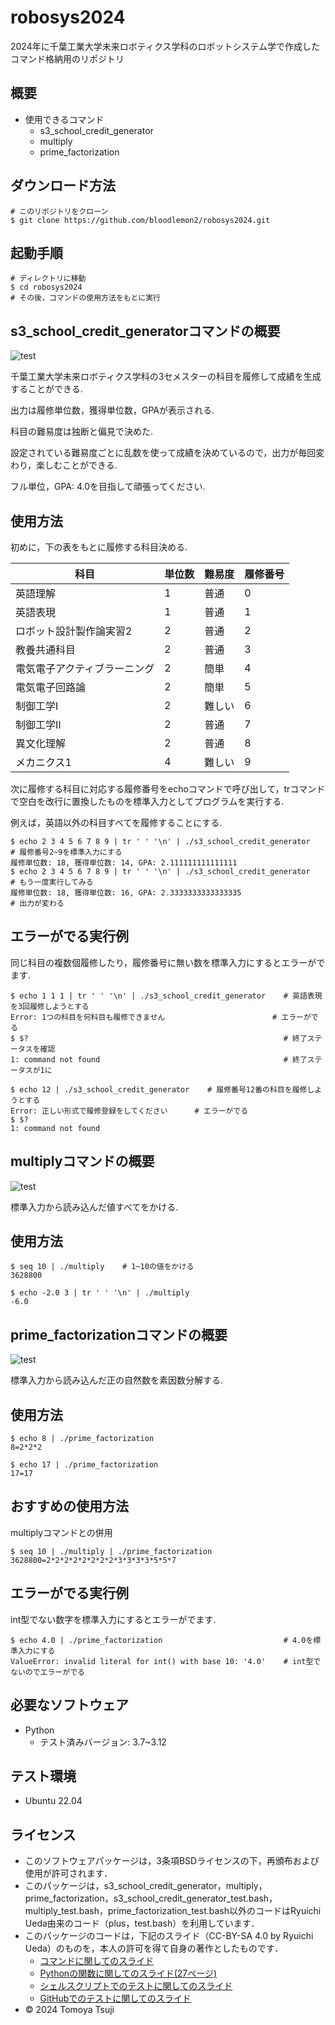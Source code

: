 # robosys2024
2024年に千葉工業大学未来ロボティクス学科のロボットシステム学で作成したコマンド格納用のリポジトリ

## 概要

- 使用できるコマンド
    - s3_school_credit_generator
    - multiply
    - prime_factorization

## ダウンロード方法

```
# このリポジトリをクローン
$ git clone https://github.com/bloodlemon2/robosys2024.git
```

## 起動手順

```
# ディレクトリに移動
$ cd robosys2024
# その後，コマンドの使用方法をもとに実行
```

## s3_school_credit_generatorコマンドの概要
![test](https://github.com/bloodlemon2/robosys2024/actions/workflows/s3_school_credit_generator_test.yml/badge.svg)

千葉工業大学未来ロボティクス学科の3セメスターの科目を履修して成績を生成することができる.

出力は履修単位数，獲得単位数，GPAが表示される.

科目の難易度は独断と偏見で決めた.

設定されている難易度ごとに乱数を使って成績を決めているので，出力が毎回変わり，楽しむことができる.

フル単位，GPA: 4.0を目指して頑張ってください.

## 使用方法

初めに，下の表をもとに履修する科目決める.

| 科目                         | 単位数 | 難易度 | 履修番号 |
| ---------------------------- | ------ | ------ | -------- |
| 英語理解                     | 1      | 普通   | 0        |
| 英語表現                     | 1      | 普通   | 1        |
| ロボット設計製作論実習2      | 2      | 普通   | 2        |
| 教養共通科目                 | 2      | 普通   | 3        |
| 電気電子アクティブラーニング | 2      | 簡単   | 4        |
| 電気電子回路論               | 2      | 簡単   | 5        |
| 制御工学Ⅰ                    | 2      | 難しい | 6        |
| 制御工学Ⅱ                    | 2      | 普通   | 7        |
| 異文化理解                   | 2      | 普通   | 8        |
| メカニクス1                  | 4      | 難しい | 9        |

次に履修する科目に対応する履修番号をechoコマンドで呼び出して，trコマンドで空白を改行に置換したものを標準入力としてプログラムを実行する.

例えば，英語以外の科目すべてを履修することにする.

```
$ echo 2 3 4 5 6 7 8 9 | tr ' ' '\n' | ./s3_school_credit_generator    # 履修番号2~9を標準入力にする
履修単位数: 18, 獲得単位数: 14, GPA: 2.111111111111111
$ echo 2 3 4 5 6 7 8 9 | tr ' ' '\n' | ./s3_school_credit_generator    # もう一度実行してみる
履修単位数: 18, 獲得単位数: 16, GPA: 2.3333333333333335                  # 出力が変わる
```

## エラーがでる実行例
同じ科目の複数個履修したり，履修番号に無い数を標準入力にするとエラーがでます.

```
$ echo 1 1 1 | tr ' ' '\n' | ./s3_school_credit_generator    # 英語表現を3回履修しようとする
Error: 1つの科目を何科目も履修できません                        # エラーがでる
$ $?                                                         # 終了ステータスを確認
1: command not found                                         # 終了ステータスが1に
```
```
$ echo 12 | ./s3_school_credit_generator    # 履修番号12番の科目を履修しようとする
Error: 正しい形式で履修登録をしてください      # エラーがでる
$ $?
1: command not found
```

## multiplyコマンドの概要
![test](https://github.com/bloodlemon2/robosys2024/actions/workflows/multiply_test.yml/badge.svg)

標準入力から読み込んだ値すべてをかける.

## 使用方法

```
$ seq 10 | ./multiply    # 1~10の値をかける
3628800
```
```
$ echo -2.0 3 | tr ' ' '\n' | ./multiply
-6.0
```

## prime_factorizationコマンドの概要
![test](https://github.com/bloodlemon2/robosys2024/actions/workflows/prime_factorization_test.yml/badge.svg)

標準入力から読み込んだ正の自然数を素因数分解する.

## 使用方法

```
$ echo 8 | ./prime_factorization
8=2*2*2
```
```
$ echo 17 | ./prime_factorization
17=17
```
## おすすめの使用方法
multiplyコマンドとの併用

```
$ seq 10 | ./multiply | ./prime_factorization
3628800=2*2*2*2*2*2*2*2*3*3*3*3*5*5*7
```

## エラーがでる実行例
int型でない数字を標準入力にするとエラーがでます.
```
$ echo 4.0 | ./prime_factorization                           # 4.0を標準入力にする
ValueError: invalid literal for int() with base 10: '4.0'    # int型でないのでエラーがでる
```

## 必要なソフトウェア
- Python
    - テスト済みバージョン: 3.7~3.12

## テスト環境
- Ubuntu 22.04

## ライセンス

- このソフトウェアパッケージは，3条項BSDライセンスの下，再頒布および使用が許可されます．
- このパッケージは，s3_school_credit_generator，multiply，prime_factorization，s3_school_credit_generator_test.bash，multiply_test.bash，prime_factorization_test.bash以外のコードはRyuichi Ueda由来のコード（plus，test.bash）を利用しています．
- このパッケージのコードは，下記のスライド（CC-BY-SA 4.0 by Ryuichi Ueda）のものを，本人の許可を得て自身の著作としたものです．
  - [コマンドに関してのスライド](https://ryuichiueda.github.io/slides_marp/robosys2024/lesson3.html)
  - [Pythonの関数に関してのスライド(27ページ)](https://ryuichiueda.github.io/slides_marp/robosys2024/lesson4.html#27)
  - [シェルスクリプトでのテストに関してのスライド](https://ryuichiueda.github.io/slides_marp/robosys2024/lesson6.html)
  - [GitHubでのテストに関してのスライド](https://ryuichiueda.github.io/slides_marp/robosys2024/lesson7.html)
- © 2024 Tomoya Tsuji
